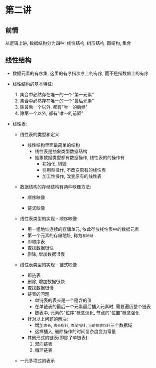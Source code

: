 # 第二讲

## 前情
从逻辑上讲, 数据结构分为四种: 线性结构, 树形结构, 图结构, 集合

## 线性结构
- 数据元素的有序集, 这里的有序指次序上的有序, 而不是指数值上的有序
- 线性结构的基本特征:
    1. 集合中必然存在唯一的一个"第一元素"
    2. 集合中必然存在唯一的一个"最后元素"
    3. 除最后一个以外, 都有"唯一的后续"
    4. 除第一个以外, 都有"唯一的前驱"
- 线性表:

    - 线性表的类型和定义
        - 线性结构里面最简单的结构
            - 线性表是抽象类型数据结构
            - 抽象数据类型都有数据操作, 线性表的的操作有
                - 初始化, 销毁
                - 引用型操作, 不改变原有的线性表
                - 加工性操作, 改变原有的线性表
    - 数据结构的存储结构有两种映像方法:
        - 顺序映像

        - 链式映像

    - 线性表类型的实现 - 顺序映像
        - 用一组地址连续的存储单元, 依此存放线性表中的数据元素
        - 第一个元素的存储地址, 称为```基地址```
        - 即顺序表
        - 查找数据很快
        - 删除, 增加数据很慢
    - 线性表类型的实现 - 链式映像
        - 即链表
        - 删除, 增加数据很快
        - 查找数据很慢
        - 链表的问题
            - 单链表的表长是一个隐含的值
            - 在单链表的最后一个元素最后插入元素时, 需要遍历整个链表
            - 链表中, 元素的"位序"概念淡化, 节点的"位置"概念强化
        - 针对以上问题的解决:
            - 增加```表长```, ```表头指针```, ```表尾指针```, ```当前位置指针```三个数据域
            - 这样插入, 删除操作的时间复杂度变为常量
        - 其他形式的链表(即除了单链表):
            1. 双向链表
            2. 循环链表
    - 一元多项式的表示